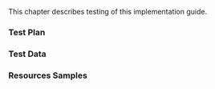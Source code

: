 This chapter describes testing of this implementation guide.
### Test Plan <a name="testplan"></a>

### Test Data <a name="testdata"></a>

### Resources Samples <a name="samples"></a>
